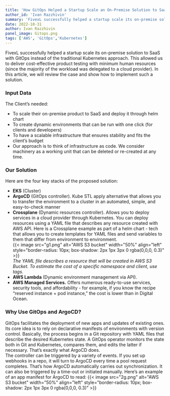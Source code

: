 ```yaml
---
title: 'How GitOps Helped a Startup Scale an On-Premise Solution to SaaS'
author_id: 'Ivan Razzhivin'
summary: 'FivexL successfully helped a startup scale its on-premise solution to SaaS with GitOps instead of the traditional Kubernetes approach.'
date: 2022-10-31
author: Ivan Razzhivin
panel_image: Gitops.png
tags: ['AWS', 'GitOps','Kubernetes']
---
```

FivexL successfully helped a startup scale its on-premise solution to SaaS with GitOps instead of the traditional Kubernetes approach. This allowed us to deliver cost-effective product testing with minimum human resources (since the majority of the workload was delegated to a cloud provider). In this article, we will review the case and show how to implement such a solution. 
### Input Data 
The Client’s needed:  
* To scale their on-premise product to SaaS and deploy it through helm chart  
* To create dynamic environments that can be run with one click (for clients and developers)  
* To have a scalable infrastructure that ensures stability and fits the client’s budget  
* Our approach is to think of infrastructure as code. We consider machinery as a working unit that can be deleted or re-created at any time. 
### Our Solution
Here are the four key stacks of the proposed solution:  
* **EKS** (Cluster)  
* **ArgoCD** (GitOps controller). Kube STL apply alternative that allows you to transfer the environment to a cluster in an automated, simple, and easy-to-check manner  
* **Crossplane** (Dynamic resources controller). Allows you to deploy services in a cloud provider through Kubernetes. You can deploy resources using a YAML file that describes any resource created with AWS API. Here is a Crossplane example as part of a helm chart - tech that allows you to create templates for YAML files and send variables to them that differ from environment to environment.  
{{< image src="g1.png" alt="AWS S3 bucket" width="50%" align="left" style="border-radius: 10px; box-shadow: 2px 1px 3px 0 rgba(0,0,0, 0.3)" >}}  
*The YAML file describes a resource that will be created in AWS S3 Bucket. To estimate the cost of a specific namespace and client, use tags.*  
* **AWS Lambda** (Dynamic environment management via API). 
* **AWS Managed Services.** Offers numerous ready-to-use services, security tools, and affordability - for example, if you know the recipe “reserved instance + pod instance,” the cost is lower than in Digital Ocean.  
### Why Use GitOps and ArgoCD?  
GitOps facilitates the deployment of new apps and updates of existing ones. Its core idea is to rely on declarative manifests of environments with version control. Basically, the process begins in a Git repository with YAML files that describe the desired Kubernetes state. A GitOps operator monitors the state both in Git and Kubernetes, compares them, and edits the latter if necessary. That’s exactly what ArgoCD does.  
The controller can be triggered by a variety of events. If you set up webhooks in a repo, it will turn to ArgoCD every time a pool request completes. That’s how ArgoCD automatically carries out synchronization. It can also be triggered by a time-out or initiated manually. Here’s an example of an app manifest for ArgoCD to read:
{{< image src="2g.png" alt="AWS S3 bucket" width="50%" align="left" style="border-radius: 10px; box-shadow: 2px 1px 3px 0 rgba(0,0,0, 0.3)" >}} 



